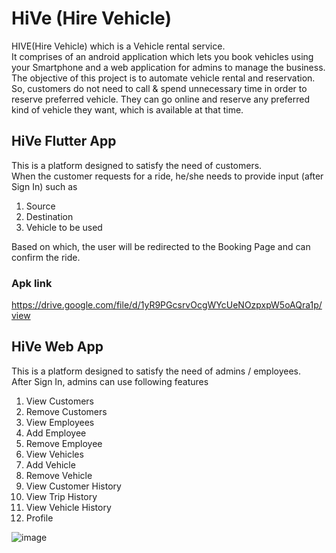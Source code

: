 # HiVe (Hire Vehicle)

HIVE(Hire Vehicle) which is a Vehicle rental service.  
It comprises of an android application which lets you book vehicles using your Smartphone and a web application for admins to manage the business.  
The objective of this project is to automate vehicle rental and reservation. So, customers do not need to call & spend unnecessary time in order to reserve preferred vehicle. They can go online and reserve any preferred kind of vehicle they want, which is available at that time. 

## HiVe Flutter App
This is a platform designed to satisfy the need of customers.  
When the customer requests for a ride, he/she needs to provide input (after Sign In) such as 
<ol>
  <li>Source </li>
  <li>Destination </li>
  <li>Vehicle to be used</li>
</ol>
Based on which, the user will be redirected to the Booking Page and can confirm the ride.

### Apk link
https://drive.google.com/file/d/1yR9PGcsrvOcgWYcUeNOzpxpW5oAQra1p/view

## HiVe Web App
This is a platform designed to satisfy the need of admins / employees.  
After Sign In, admins can use following features 
<ol>
  <li>View Customers </li>
  <li>Remove Customers </li>
  <li>View Employees </li>
  <li>Add Employee </li>
  <li>Remove Employee </li>
  <li>View Vehicles </li>
  <li>Add Vehicle </li>
  <li>Remove Vehicle </li>
  <li>View Customer History </li>
  <li>View Trip History </li>
  <li>View Vehicle History </li>
  <li>Profile </li>
</ol>

![image](https://user-images.githubusercontent.com/58928580/166943537-1bd47cdc-ea4a-4316-b6f5-89c98454bbb2.png)
